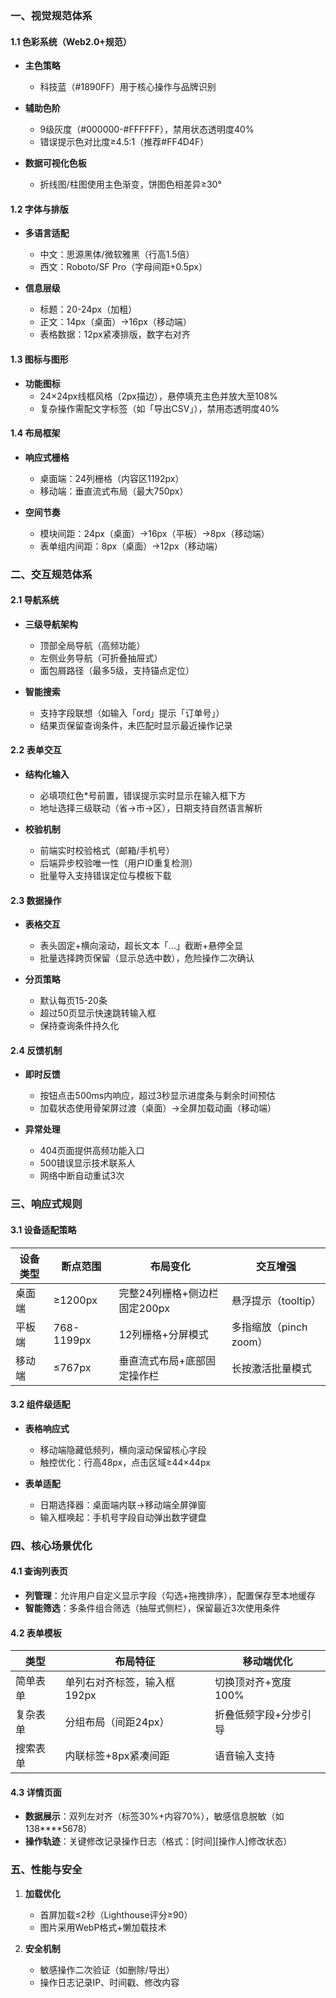 
### **一、视觉规范体系**
#### **1.1 色彩系统（Web2.0+规范）**
- **主色策略**  
  - 科技蓝（#1890FF）用于核心操作与品牌识别  

- **辅助色阶**  
  - 9级灰度（#000000-#FFFFFF），禁用状态透明度40%  
  - 错误提示色对比度≥4.5:1（推荐#FF4D4F）  

- **数据可视化色板**  
  - 折线图/柱图使用主色渐变，饼图色相差异≥30°  

#### **1.2 字体与排版**
- **多语言适配**  
  - 中文：思源黑体/微软雅黑（行高1.5倍）  
  - 西文：Roboto/SF Pro（字母间距+0.5px）  

- **信息层级**  
  - 标题：20-24px（加粗）  
  - 正文：14px（桌面）→16px（移动端）  
  - 表格数据：12px紧凑排版，数字右对齐  

#### **1.3 图标与图形**
- **功能图标**  
  - 24×24px线框风格（2px描边），悬停填充主色并放大至108%  
  - 复杂操作需配文字标签（如「导出CSV」），禁用态透明度40%  

#### **1.4 布局框架**
- **响应式栅格**  
  - 桌面端：24列栅格（内容区1192px）  
  - 移动端：垂直流式布局（最大750px）  

- **空间节奏**  
  - 模块间距：24px（桌面）→16px（平板）→8px（移动端）  
  - 表单组内间距：8px（桌面）→12px（移动端）  


### **二、交互规范体系**
#### **2.1 导航系统**
- **三级导航架构**  
  - 顶部全局导航（高频功能）  
  - 左侧业务导航（可折叠抽屉式）  
  - 面包屑路径（最多5级，支持锚点定位）  

- **智能搜索**  
  - 支持字段联想（如输入「ord」提示「订单号」）  
  - 结果页保留查询条件，未匹配时显示最近操作记录  

#### **2.2 表单交互**
- **结构化输入**  
  - 必填项红色*号前置，错误提示实时显示在输入框下方  
  - 地址选择三级联动（省→市→区），日期支持自然语言解析  

- **校验机制**  
  - 前端实时校验格式（邮箱/手机号）  
  - 后端异步校验唯一性（用户ID重复检测）  
  - 批量导入支持错误定位与模板下载  

#### **2.3 数据操作**
- **表格交互**  
  - 表头固定+横向滚动，超长文本「...」截断+悬停全显  
  - 批量选择跨页保留（显示总选中数），危险操作二次确认  

- **分页策略**  
  - 默认每页15-20条  
  - 超过50页显示快速跳转输入框  
  - 保持查询条件持久化  

#### **2.4 反馈机制**
- **即时反馈**  
  - 按钮点击500ms内响应，超过3秒显示进度条与剩余时间预估  
  - 加载状态使用骨架屏过渡（桌面）→全屏加载动画（移动端）  

- **异常处理**  
  - 404页面提供高频功能入口  
  - 500错误显示技术联系人  
  - 网络中断自动重试3次  


### **三、响应式规则**
#### **3.1 设备适配策略**
| 设备类型   | 断点范围    | 布局变化                     | 交互增强               |
|------------|-------------|------------------------------|------------------------|
| 桌面端     | ≥1200px     | 完整24列栅格+侧边栏固定200px | 悬浮提示（tooltip）    |
| 平板端     | 768-1199px  | 12列栅格+分屏模式            | 多指缩放（pinch zoom） |
| 移动端     | ≤767px      | 垂直流式布局+底部固定操作栏   | 长按激活批量模式       |

#### **3.2 组件级适配**
- **表格响应式**  
  - 移动端隐藏低频列，横向滚动保留核心字段  
  - 触控优化：行高48px，点击区域≥44×44px  

- **表单适配**  
  - 日期选择器：桌面端内联→移动端全屏弹窗  
  - 输入框唤起：手机号字段自动弹出数字键盘  


### **四、核心场景优化**
#### **4.1 查询列表页**
- **列管理**：允许用户自定义显示字段（勾选+拖拽排序），配置保存至本地缓存  
- **智能筛选**：多条件组合筛选（抽屉式侧栏），保留最近3次使用条件  

#### **4.2 表单模板**
| 类型       | 布局特征                  | 移动端优化              |
|------------|---------------------------|-------------------------|
| 简单表单   | 单列右对齐标签，输入框192px | 切换顶对齐+宽度100%     |
| 复杂表单   | 分组布局（间距24px）      | 折叠低频字段+分步引导   |
| 搜索表单   | 内联标签+8px紧凑间距      | 语音输入支持            |

#### **4.3 详情页面**
- **数据展示**：双列左对齐（标签30%+内容70%），敏感信息脱敏（如138****5678）  
- **操作轨迹**：关键修改记录操作日志（格式：[时间][操作人]修改状态）  


### **五、性能与安全**
1. **加载优化**  
   - 首屏加载≤2秒（Lighthouse评分≥90）  
   - 图片采用WebP格式+懒加载技术  

2. **安全机制**  
   - 敏感操作二次验证（如删除/导出）  
   - 操作日志记录IP、时间戳、修改内容  